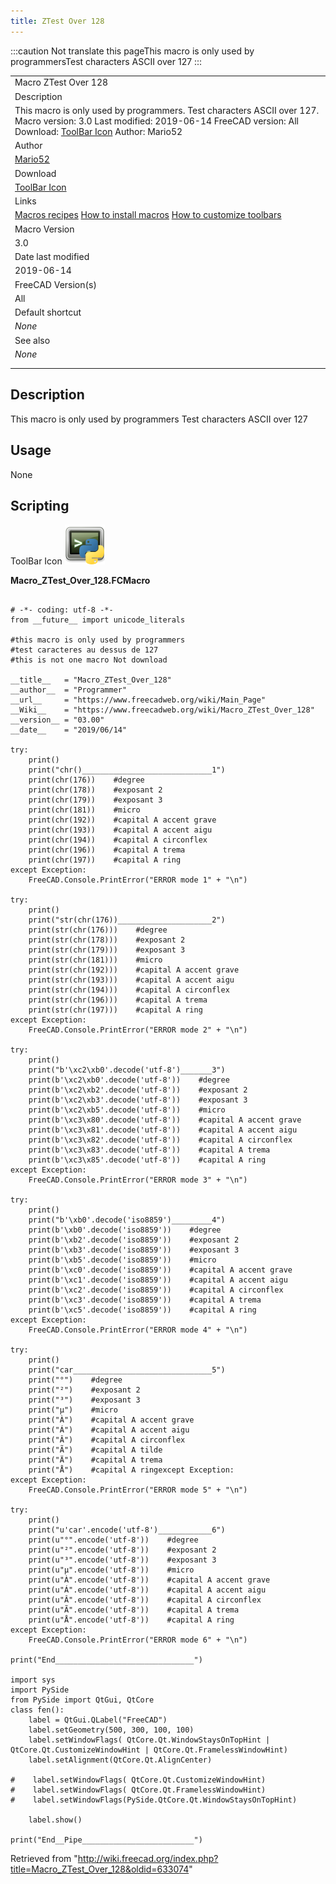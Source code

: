 ```yaml
---
title: ZTest Over 128
---
```


:::caution
Not translate this pageThis macro is only used by programmersTest characters ASCII over 127
:::

|                                                                                                                                                                                                                                                          |
| -------------------------------------------------------------------------------------------------------------------------------------------------------------------------------------------------------------------------------------------------------- |
| Macro ZTest Over 128                                                                                                                                                                                                                                     |
| Description                                                                                                                                                                                                                                              |
| This macro is only used by programmers. Test characters ASCII over 127. Macro version: 3.0 Last modified: 2019-06-14 FreeCAD version: All Download: [ToolBar Icon](https://www.freecadweb.org/wiki/images/c/c1/Macro_ZTest_Over_128.png) Author: Mario52 |
| Author                                                                                                                                                                                                                                                   |
| [Mario52](/User:Mario52 "User:Mario52")                                                                                                                                                                                                                  |
| Download                                                                                                                                                                                                                                                 |
| [ToolBar Icon](https://www.freecadweb.org/wiki/images/c/c1/Macro_ZTest_Over_128.png)                                                                                                                                                                     |
| Links                                                                                                                                                                                                                                                    |
| [Macros recipes](/Macros_recipes "Macros recipes") [How to install macros](/How_to_install_macros "How to install macros") [How to customize toolbars](/Customize_Toolbars "Customize Toolbars")                                                         |
| Macro Version                                                                                                                                                                                                                                            |
| 3.0                                                                                                                                                                                                                                                      |
| Date last modified                                                                                                                                                                                                                                       |
| 2019-06-14                                                                                                                                                                                                                                               |
| FreeCAD Version(s)                                                                                                                                                                                                                                       |
| All                                                                                                                                                                                                                                                      |
| Default shortcut                                                                                                                                                                                                                                         |
| _None_                                                                                                                                                                                                                                                   |
| See also                                                                                                                                                                                                                                                 |
| _None_                                                                                                                                                                                                                                                   |
|                                                                                                                                                                                                                                                          |
|                                                                                                                                                                                                                                                          |

## Description

This macro is only used by programmers
Test characters ASCII over 127

## Usage

None

## Scripting

ToolBar Icon ![](/src/assets/images/Macro_ZTest_Over_128.png)

**Macro_ZTest_Over_128.FCMacro**

```

# -*- coding: utf-8 -*-
from __future__ import unicode_literals

#this macro is only used by programmers
#test caracteres au dessus de 127
#this is not one macro Not download

__title__   = "Macro_ZTest_Over_128"
__author__  = "Programmer"
__url__     = "https://www.freecadweb.org/wiki/Main_Page"
__Wiki__    = "https://www.freecadweb.org/wiki/Macro_ZTest_Over_128"
__version__ = "03.00"
__date__    = "2019/06/14"

try:
    print()
    print("chr()_____________________________1")
    print(chr(176))    #degree
    print(chr(178))    #exposant 2
    print(chr(179))    #exposant 3
    print(chr(181))    #micro
    print(chr(192))    #capital A accent grave
    print(chr(193))    #capital A accent aigu
    print(chr(194))    #capital A circonflex
    print(chr(196))    #capital A trema
    print(chr(197))    #capital A ring
except Exception:
    FreeCAD.Console.PrintError("ERROR mode 1" + "\n")

try:
    print()
    print("str(chr(176))_____________________2")
    print(str(chr(176)))    #degree
    print(str(chr(178)))    #exposant 2
    print(str(chr(179)))    #exposant 3
    print(str(chr(181)))    #micro
    print(str(chr(192)))    #capital A accent grave
    print(str(chr(193)))    #capital A accent aigu
    print(str(chr(194)))    #capital A circonflex
    print(str(chr(196)))    #capital A trema
    print(str(chr(197)))    #capital A ring
except Exception:
    FreeCAD.Console.PrintError("ERROR mode 2" + "\n")

try:
    print()
    print("b'\xc2\xb0'.decode('utf-8')_______3")
    print(b'\xc2\xb0'.decode('utf-8'))    #degree
    print(b'\xc2\xb2'.decode('utf-8'))    #exposant 2
    print(b'\xc2\xb3'.decode('utf-8'))    #exposant 3
    print(b'\xc2\xb5'.decode('utf-8'))    #micro
    print(b'\xc3\x80'.decode('utf-8'))    #capital A accent grave
    print(b'\xc3\x81'.decode('utf-8'))    #capital A accent aigu
    print(b'\xc3\x82'.decode('utf-8'))    #capital A circonflex
    print(b'\xc3\x83'.decode('utf-8'))    #capital A trema
    print(b'\xc3\x85'.decode('utf-8'))    #capital A ring
except Exception:
    FreeCAD.Console.PrintError("ERROR mode 3" + "\n")

try:
    print()
    print("b'\xb0'.decode('iso8859')_________4")
    print(b'\xb0'.decode('iso8859'))    #degree
    print(b'\xb2'.decode('iso8859'))    #exposant 2
    print(b'\xb3'.decode('iso8859'))    #exposant 3
    print(b'\xb5'.decode('iso8859'))    #micro
    print(b'\xc0'.decode('iso8859'))    #capital A accent grave
    print(b'\xc1'.decode('iso8859'))    #capital A accent aigu
    print(b'\xc2'.decode('iso8859'))    #capital A circonflex
    print(b'\xc3'.decode('iso8859'))    #capital A trema
    print(b'\xc5'.decode('iso8859'))    #capital A ring
except Exception:
    FreeCAD.Console.PrintError("ERROR mode 4" + "\n")

try:
    print()
    print("car_______________________________5")
    print("°")    #degree
    print("²")    #exposant 2
    print("³")    #exposant 3
    print("µ")    #micro
    print("À")    #capital A accent grave
    print("Á")    #capital A accent aigu
    print("Â")    #capital A circonflex
    print("Ã")    #capital A tilde
    print("Ä")    #capital A trema
    print("Å")    #capital A ringexcept Exception:
except Exception:
    FreeCAD.Console.PrintError("ERROR mode 5" + "\n")

try:
    print()
    print("u'car'.encode('utf-8')____________6")
    print(u"°".encode('utf-8'))    #degree
    print(u"²".encode('utf-8'))    #exposant 2
    print(u"³".encode('utf-8'))    #exposant 3
    print(u"µ".encode('utf-8'))    #micro
    print(u"À".encode('utf-8'))    #capital A accent grave
    print(u"Á".encode('utf-8'))    #capital A accent aigu
    print(u"Â".encode('utf-8'))    #capital A circonflex
    print(u"Ã".encode('utf-8'))    #capital A trema
    print(u"Å".encode('utf-8'))    #capital A ring
except Exception:
    FreeCAD.Console.PrintError("ERROR mode 6" + "\n")

print("End_______________________________")

import sys
import PySide
from PySide import QtGui, QtCore
class fen():
    label = QtGui.QLabel("FreeCAD")
    label.setGeometry(500, 300, 100, 100)
    label.setWindowFlags( QtCore.Qt.WindowStaysOnTopHint |  QtCore.Qt.CustomizeWindowHint | QtCore.Qt.FramelessWindowHint)
    label.setAlignment(QtCore.Qt.AlignCenter)

#    label.setWindowFlags( QtCore.Qt.CustomizeWindowHint)
#    label.setWindowFlags( QtCore.Qt.FramelessWindowHint)
#    label.setWindowFlags(PySide.QtCore.Qt.WindowStaysOnTopHint)

    label.show()

print("End__Pipe_________________________")

```

Retrieved from "<http://wiki.freecad.org/index.php?title=Macro_ZTest_Over_128&oldid=633074>"
